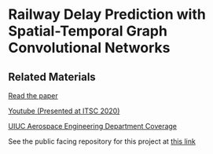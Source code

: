 # Railway Delay Prediction with Spatial-Temporal Graph Convolutional Networks

## Related Materials
[Read the paper](https://ieeexplore.ieee.org/abstract/document/9294742)

[Youtube (Presented at ITSC 2020)](https://www.youtube.com/watch?v=p5LO97n3llg)

[UIUC Aerospace Engineering Department Coverage](https://aerospace.illinois.edu/news/predicting-british-railway-delays-using-artificial-intelligence)

See the public facing repository for this project at [this link](https://github.com/Tran-Research-Group/raildelays-public)

